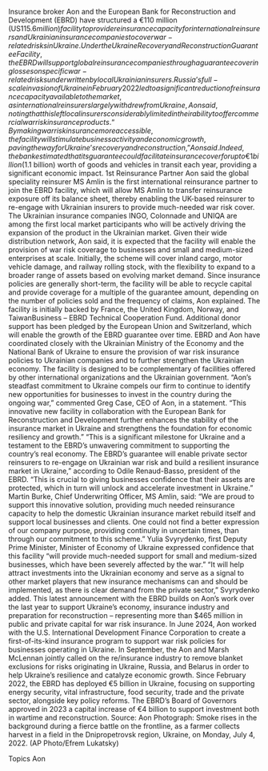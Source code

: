 Insurance broker Aon and the European Bank for Reconstruction and Development (EBRD) have structured a €110 million (US$115.6 million) facility to provide reinsurance capacity for international reinsurers and Ukrainian insurance companies to cover war-related risks in Ukraine.
Under the Ukraine Recovery and Reconstruction Guarantee Facility, the EBRD will support global reinsurance companies through a guarantee covering losses on specific war-related risks underwritten by local Ukrainian insurers.
Russia’s full-scale invasion of Ukraine in February 2022 led to a significant reduction of reinsurance capacity available to the market, as international reinsurers largely withdrew from Ukraine, Aon said, noting that this left local insurers considerably limited in their ability to offer commercial war risk insurance products.
“By making war risk insurance more accessible, the facility will stimulate business activity and economic growth, paving the way for Ukraine’s recovery and reconstruction,” Aon said.
Indeed, the bank estimated that its guarantee could facilitate insurance cover for up to €1 billion ($1.1 billion) worth of goods and vehicles in transit each year, providing a significant economic impact.
1st Reinsurance Partner
Aon said the global speciality reinsurer MS Amlin is the first international reinsurance partner to join the EBRD facility, which will allow MS Amlin to transfer reinsurance exposure off its balance sheet, thereby enabling the UK-based reinsurer to re-engage with Ukrainian insurers to provide much-needed war risk cover.
The Ukrainian insurance companies INGO, Colonnade and UNIQA are among the first local market participants who will be actively driving the expansion of the product in the Ukrainian market. Given their wide distribution network, Aon said, it is expected that the facility will enable the provision of war risk coverage to businesses and small and medium-sized enterprises at scale.
Initially, the scheme will cover inland cargo, motor vehicle damage, and railway rolling stock, with the flexibility to expand to a broader range of assets based on evolving market demand.
Since insurance policies are generally short-term, the facility will be able to recycle capital and provide coverage for a multiple of the guarantee amount, depending on the number of policies sold and the frequency of claims, Aon explained.
The facility is initially backed by France, the United Kingdom, Norway, and TaiwanBusiness – EBRD Technical Cooperation Fund. Additional donor support has been pledged by the European Union and Switzerland, which will enable the growth of the EBRD guarantee over time.
EBRD and Aon have coordinated closely with the Ukrainian Ministry of the Economy and the National Bank of Ukraine to ensure the provision of war risk insurance policies to Ukrainian companies and to further strengthen the Ukrainian economy. The facility is designed to be complementary of facilities offered by other international organizations and the Ukrainian government.
“Aon’s steadfast commitment to Ukraine compels our firm to continue to identify new opportunities for businesses to invest in the country during the ongoing war,” commented Greg Case, CEO of Aon, in a statement. “This innovative new facility in collaboration with the European Bank for Reconstruction and Development further enhances the stability of the insurance market in Ukraine and strengthens the foundation for economic resiliency and growth.”
“This is a significant milestone for Ukraine and a testament to the EBRD’s unwavering commitment to supporting the country’s real economy. The EBRD’s guarantee will enable private sector reinsurers to re-engage on Ukrainian war risk and build a resilient insurance market in Ukraine,” according to Odile Renaud-Basso, president of the EBRD. “This is crucial to giving businesses confidence that their assets are protected, which in turn will unlock and accelerate investment in Ukraine.”
Martin Burke, Chief Underwriting Officer, MS Amlin, said: “We are proud to support this innovative solution, providing much needed reinsurance capacity to help the domestic Ukrainian insurance market rebuild itself and support local businesses and clients. One could not find a better expression of our company purpose, providing continuity in uncertain times, than through our commitment to this scheme.”
Yulia Svyrydenko, first Deputy Prime Minister, Minister of Economy of Ukraine expressed confidence that this facility “will provide much-needed support for small and medium-sized businesses, which have been severely affected by the war.”
“It will help attract investments into the Ukrainian economy and serve as a signal to other market players that new insurance mechanisms can and should be implemented, as there is clear demand from the private sector,” Svyrydenko added.
This latest announcement with the EBRD builds on Aon’s work over the last year to support Ukraine’s economy, insurance industry and preparation for reconstruction – representing more than $465 million in public and private capital for war risk insurance.
In June 2024, Aon worked with the U.S. International Development Finance Corporation to create a first-of-its-kind insurance program to support war risk policies for businesses operating in Ukraine. In September, the Aon and Marsh McLennan jointly called on the re/insurance industry to remove blanket exclusions for risks originating in Ukraine, Russia, and Belarus in order to help Ukraine’s resilience and catalyze economic growth.
Since February 2022, the EBRD has deployed €5 billion in Ukraine, focusing on supporting energy security, vital infrastructure, food security, trade and the private sector, alongside key policy reforms. The EBRD’s Board of Governors approved in 2023 a capital increase of €4 billion to support investment both in wartime and reconstruction.
Source: Aon
Photograph: Smoke rises in the background during a fierce battle on the frontline, as a farmer collects harvest in a field in the Dnipropetrovsk region, Ukraine, on Monday, July 4, 2022. (AP Photo/Efrem Lukatsky)

Topics
Aon
